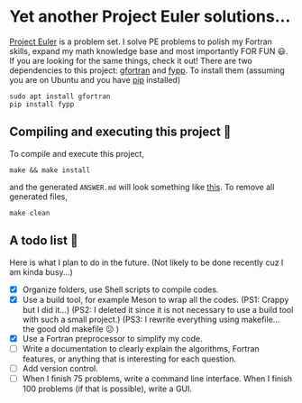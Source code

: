# Yet another Project Euler solutions...

[Project Euler](https://projecteuler.net/about) is a problem set. I solve PE problems to polish my Fortran skills, expand my math knowledge base and most importantly FOR FUN :smiley:. If you are looking for the same things, check it out! There are two dependencies to this project: [gfortran](https://gcc.gnu.org/wiki/GFortran) and [fypp](https://fypp.readthedocs.io/en/stable/). To install them (assuming you are on Ubuntu and you have [pip](https://pip.pypa.io/en/stable/) installed)

```shell
sudo apt install gfortran
pip install fypp
```

## Compiling and executing this project :hammer:

To compile and execute this project,

```shell
make && make install
```

and the generated `ANSWER.md` will look something like [this](https://github.com/han190/PE-Fortran/tree/master/answer/README.md). To remove all generated files,

```shell
make clean
```

## A todo list :dart:

Here is what I plan to do in the future. (Not likely to be done recently cuz I am kinda busy...)

- [x] Organize folders, use Shell scripts to compile codes.
- [x] Use a build tool, for example Meson to wrap all the codes. 
  (PS1: Crappy but I did it...)
  (PS2: I deleted it since it is not necessary to use a build tool with such a small project.)
  (PS3: I rewrite everything using makefile... the good old makefile :confused: )
- [x] Use a Fortran preprocessor to simplify my code.
- [ ] Write a documentation to clearly explain the algorithms, Fortran features, or anything that is interesting for each question.
- [ ] Add version control.
- [ ] When I finish 75 problems, write a command line interface. When I finish 100 problems (if that is possible), write a GUI.